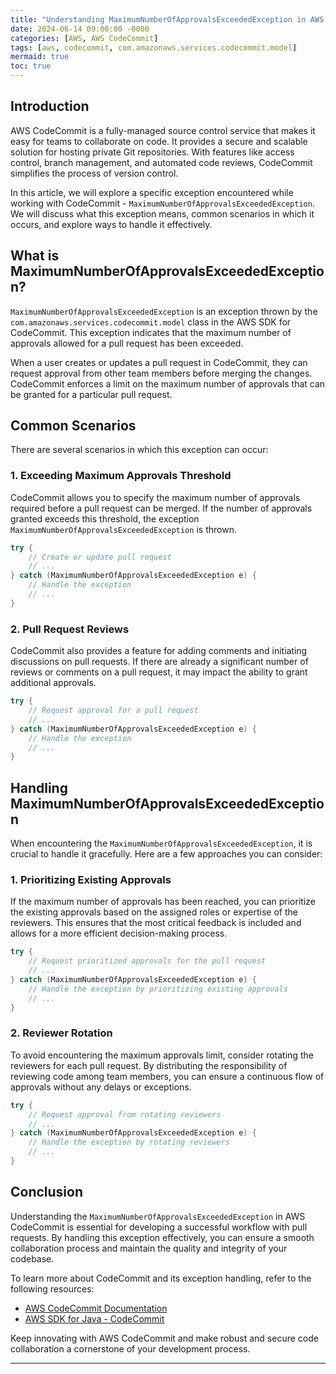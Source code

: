 ```yaml
---
title: "Understanding MaximumNumberOfApprovalsExceededException in AWS CodeCommit"
date: 2024-06-14 09:00:00 -0000
categories: [AWS, AWS CodeCommit]
tags: [aws, codecommit, com.amazonaws.services.codecommit.model]
mermaid: true
toc: true
---
```


## Introduction

AWS CodeCommit is a fully-managed source control service that makes it easy for teams to collaborate on code. It provides a secure and scalable solution for hosting private Git repositories. With features like access control, branch management, and automated code reviews, CodeCommit simplifies the process of version control.

In this article, we will explore a specific exception encountered while working with CodeCommit - `MaximumNumberOfApprovalsExceededException`. We will discuss what this exception means, common scenarios in which it occurs, and explore ways to handle it effectively.

## What is MaximumNumberOfApprovalsExceededException?

`MaximumNumberOfApprovalsExceededException` is an exception thrown by the `com.amazonaws.services.codecommit.model` class in the AWS SDK for CodeCommit. This exception indicates that the maximum number of approvals allowed for a pull request has been exceeded. 

When a user creates or updates a pull request in CodeCommit, they can request approval from other team members before merging the changes. CodeCommit enforces a limit on the maximum number of approvals that can be granted for a particular pull request.

## Common Scenarios

There are several scenarios in which this exception can occur:

### 1. Exceeding Maximum Approvals Threshold

CodeCommit allows you to specify the maximum number of approvals required before a pull request can be merged. If the number of approvals granted exceeds this threshold, the exception `MaximumNumberOfApprovalsExceededException` is thrown.

```java
try {
    // Create or update pull request
    // ...
} catch (MaximumNumberOfApprovalsExceededException e) {
    // Handle the exception
    // ...
}
```

### 2. Pull Request Reviews

CodeCommit also provides a feature for adding comments and initiating discussions on pull requests. If there are already a significant number of reviews or comments on a pull request, it may impact the ability to grant additional approvals.

```java
try {
    // Request approval for a pull request
    // ...
} catch (MaximumNumberOfApprovalsExceededException e) {
    // Handle the exception
    // ...
}
```

## Handling MaximumNumberOfApprovalsExceededException

When encountering the `MaximumNumberOfApprovalsExceededException`, it is crucial to handle it gracefully. Here are a few approaches you can consider:

### 1. Prioritizing Existing Approvals

If the maximum number of approvals has been reached, you can prioritize the existing approvals based on the assigned roles or expertise of the reviewers. This ensures that the most critical feedback is included and allows for a more efficient decision-making process.

```java
try {
    // Request prioritized approvals for the pull request
    // ...
} catch (MaximumNumberOfApprovalsExceededException e) {
    // Handle the exception by prioritizing existing approvals
    // ...
}
```

### 2. Reviewer Rotation

To avoid encountering the maximum approvals limit, consider rotating the reviewers for each pull request. By distributing the responsibility of reviewing code among team members, you can ensure a continuous flow of approvals without any delays or exceptions.

```java
try {
    // Request approval from rotating reviewers
    // ...
} catch (MaximumNumberOfApprovalsExceededException e) {
    // Handle the exception by rotating reviewers
    // ...
}
```

## Conclusion

Understanding the `MaximumNumberOfApprovalsExceededException` in AWS CodeCommit is essential for developing a successful workflow with pull requests. By handling this exception effectively, you can ensure a smooth collaboration process and maintain the quality and integrity of your codebase.

To learn more about CodeCommit and its exception handling, refer to the following resources:

- [AWS CodeCommit Documentation](https://docs.aws.amazon.com/codecommit/latest/userguide/welcome.html)
- [AWS SDK for Java - CodeCommit](https://docs.aws.amazon.com/sdk-for-java/v1/developer-guide/examples-codecommit.html)

Keep innovating with AWS CodeCommit and make robust and secure code collaboration a cornerstone of your development process.

---

